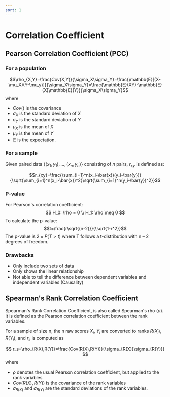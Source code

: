 ```yaml
---
sort: 1
---
```


# Correlation Coefficient

## Pearson Correlation Coefficient (PCC)

### For a population
$$\rho_{X,Y}=\frac{Cov(X,Y)}{\sigma_X\sigma_Y}=\frac{\mathbb{E}[(X-\mu_X)(Y-\mu_y)]}{\sigma_X\sigma_Y}=\frac{\mathbb{E}(XY)-\mathbb{E}(X)\mathbb{E}(Y)}{\sigma_X\sigma_Y}$$
where

- $Cov()$  is the covariance
- $\sigma_X$ is the standard deviation of $X$
- $\sigma_Y$ is the standard deviation of $Y$
- $\mu _{X}$ is the mean of $X$
- $\mu _{Y}$ is the mean of $Y$
- $\mathbb{E}$ is the expectation.

### For a sample
Given paired data $\{(x_{1},y_{1}),...,(x_{n},y_{n})\}$ consisting of $n$ pairs, $r_{xy}$ is defined as:

$$r_{xy}=\frac{\sum_{i=1}^n(x_i-\bar{x})(y_i-\bar{y})}{\sqrt{\sum_{i=1}^n(x_i-\bar{x})^2}\sqrt{\sum_{i=1}^n(y_i-\bar{y})^2}}$$

### P-value
For Pearson's correlation coefficient:
$$
H_0: \rho = 0 \\
H_1: \rho \neq 0
$$
To calculate the p-value:
$$t=\frac{r\sqrt{(n-2)}}{\sqrt{1-r^2}}$$
The p-value is $2 \times P(T > t)$ where T follows a t-distribution with n – 2 degrees of freedom.

### Drawbacks
- Only include two sets of data
- Only shows the linear relationship
- Not able to tell the difference between dependent variables and independent variables (Causality)

## Spearman's Rank Correlation Coefficient

Spearman's Rank Correlation Coefficient, is also called Spearman's rho ($\rho$). It is defined as the Pearson correlation coefficient between the rank variables.

For a sample of size n, the n raw scores $X_{i}$, $Y_{i}$ are converted to ranks $R(X_{i})$, $R(Y_{i})$, and $r_{s}$ is computed as

$$
r_s=\rho_{R(X),R(Y)}=\frac{Cov(R(X),R(Y))}{\sigma_{R(X)}\sigma_{R(Y)}}
$$
where

- $\rho$ denotes the usual Pearson correlation coefficient, but applied to the rank variables
- $Cov(R(X),R(Y))$ is the covariance of the rank variables
- $\sigma_{R(X)}$ and $\sigma_{R(Y)}$ are the standard deviations of the rank variables.
